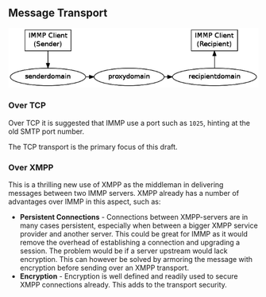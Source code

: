 ## Message Transport

![Message transport over the Internet](images/immp-delivery.png)

### Over TCP

Over TCP it is suggested that IMMP use a port such as `1025`, hinting at the old SMTP port number.

The TCP transport is the primary focus of this draft.

### Over XMPP

This is a thrilling new use of XMPP as the middleman in delivering messages between two IMMP servers. XMPP already has a number of advantages over IMMP in this aspect, such as:

 * **Persistent Connections** - Connections between XMPP-servers are in many cases persistent, especially when between a bigger XMPP service provider and another server. This could be great for IMMP as it would remove the overhead of establishing a connection and upgrading a session. The problem would be if a server upstream would lack encryption. This can however be solved by armoring the message with encryption before sending over an XMPP transport.
 * **Encryption** - Encryption is well defined and readily used to secure XMPP connections already. This adds to the transport security.

